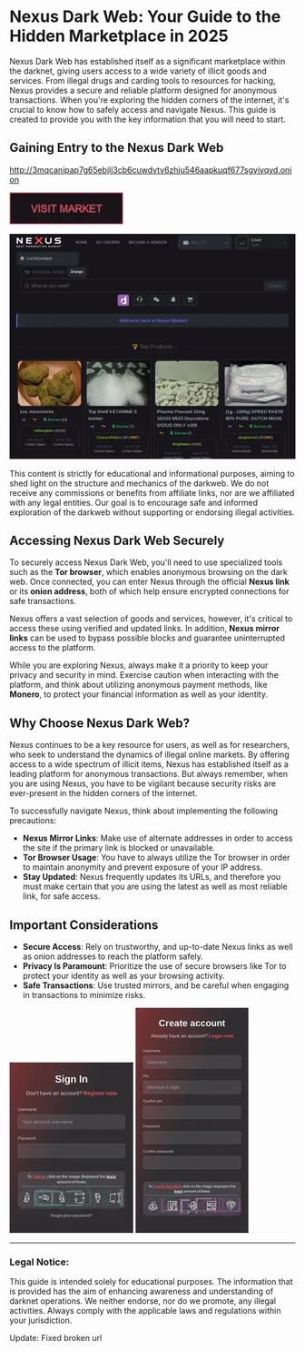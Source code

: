 # Nexus Dark Web: Your Guide to the Hidden Marketplace in 2025

Nexus Dark Web has established itself as a significant marketplace within the darknet, giving users access to a wide variety of illicit goods and services. From illegal drugs and carding tools to resources for hacking, Nexus provides a secure and reliable platform designed for anonymous transactions. When you're exploring the hidden corners of the internet, it's crucial to know how to safely access and navigate Nexus. This guide is created to provide you with the key information that you will need to start.

## Gaining Entry to the Nexus Dark Web

http://3mqcanipap7g65ebjlj3cb6cuwdvtv6zhju546aapkuqf677sgyiyqyd.onion

[<img src="/upload/browser.webp" width="200">](http://3mqcanipap7g65ebjlj3cb6cuwdvtv6zhju546aapkuqf677sgyiyqyd.onion)

<a href="http://3mqcanipap7g65ebjlj3cb6cuwdvtv6zhju546aapkuqf677sgyiyqyd.onion"><img src="/upload/message.webp" alt="image" style="max-width: 100%;"></a>

This content is strictly for educational and informational purposes, aiming to shed light on the structure and mechanics of the darkweb. We do not receive any commissions or benefits from affiliate links, nor are we affiliated with any legal entities. Our goal is to encourage safe and informed exploration of the darkweb without supporting or endorsing illegal activities.

## Accessing Nexus Dark Web Securely

To securely access Nexus Dark Web, you'll need to use specialized tools such as the **Tor browser**, which enables anonymous browsing on the dark web. Once connected, you can enter Nexus through the official **Nexus link** or its **onion address**, both of which help ensure encrypted connections for safe transactions.

Nexus offers a vast selection of goods and services, however, it's critical to access these using verified and updated links. In addition, **Nexus mirror links** can be used to bypass possible blocks and guarantee uninterrupted access to the platform.

While you are exploring Nexus, always make it a priority to keep your privacy and security in mind. Exercise caution when interacting with the platform, and think about utilizing anonymous payment methods, like **Monero**, to protect your financial information as well as your identity.

## Why Choose Nexus Dark Web?

Nexus continues to be a key resource for users, as well as for researchers, who seek to understand the dynamics of illegal online markets. By offering access to a wide spectrum of illicit items, Nexus has established itself as a leading platform for anonymous transactions. But always remember, when you are using Nexus, you have to be vigilant because security risks are ever-present in the hidden corners of the internet.

To successfully navigate Nexus, think about implementing the following precautions:

-   **Nexus Mirror Links**: Make use of alternate addresses in order to access the site if the primary link is blocked or unavailable.
-   **Tor Browser Usage**: You have to always utilize the Tor browser in order to maintain anonymity and prevent exposure of your IP address.
-   **Stay Updated**: Nexus frequently updates its URLs, and therefore you must make certain that you are using the latest as well as most reliable link, for safe access.

## Important Considerations

-   **Secure Access**: Rely on trustworthy, and up-to-date Nexus links as well as onion addresses to reach the platform safely.
-   **Privacy Is Paramount**: Prioritize the use of secure browsers like Tor to protect your identity as well as your browsing activity.
-   **Safe Transactions**: Use trusted mirrors, and be careful when engaging in transactions to minimize risks.

<a href="http://3mqcanipap7g65ebjlj3cb6cuwdvtv6zhju546aapkuqf677sgyiyqyd.onion"><img src="/upload/toolbar.webp" alt="image" style="max-width: 100%;"></a>
<a href="http://3mqcanipap7g65ebjlj3cb6cuwdvtv6zhju546aapkuqf677sgyiyqyd.onion"><img src="/upload/watermark.webp" alt="image" style="max-width: 100%;"></a>

---

### Legal Notice:

This guide is intended solely for educational purposes. The information that is provided has the aim of enhancing awareness and understanding of darknet operations. We neither endorse, nor do we promote, any illegal activities. Always comply with the applicable laws and regulations within your jurisdiction.



























Update: Fixed broken url